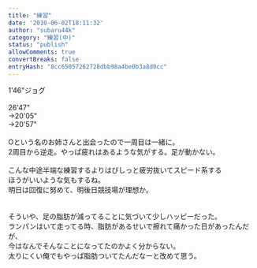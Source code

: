 ```yaml
---
title: "練習"
date: '2010-06-02T18:11:32'
author: "subaru44k"
category: "練習(中)"
status: "publish"
allowComments: true
convertBreaks: false
entryHash: "8cc65057262728dbb98a4be0b3a8d0cc"
---
```

1'46"ジョグ<br>
<br>
26'47"<br>
→20'05"<br>
→20'57"<br>
<br>
Oという名のお姉さんと出会ったので一周目は一緒に。<br>
2周目から逆走。やっぱ疲れはあるような気がする。足が動かない。<br>
<br>
こんな中途半端な練習するよりはびしっと疲労抜いてスピード系する<br>
ほうがいいような気もするね。<br>
明日は回復に努めて、明後日競技場が理想か。<br>
<br>
<br>
そういや、足の脂肪が減ってることに気づいて少しハッピーだった。<br>
ランパンはいて走ってる時、脂肪があるせいで擦れて痛かった日があったんだが、<br>
今はなんでそんなことになってたのかよく分からない。<br>
太りにくい俺でもやっぱ脂肪ついてたんだなーと改めて思う。
